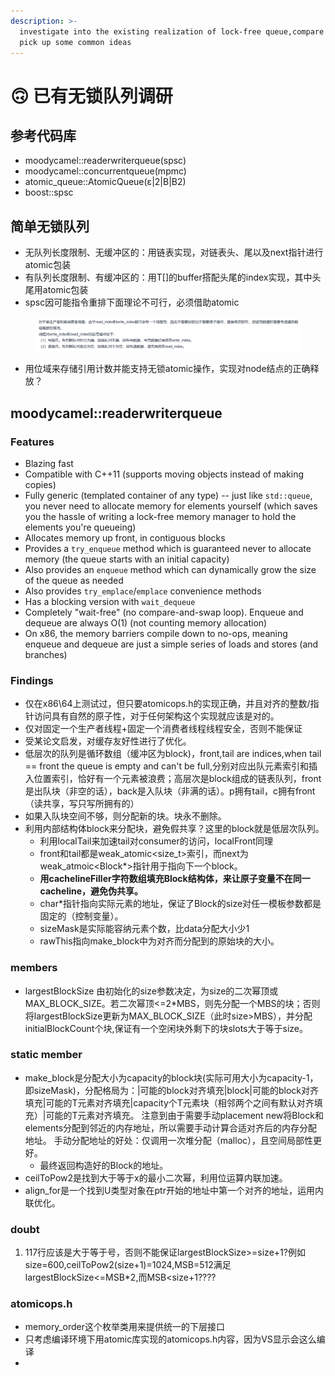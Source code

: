 ```yaml
---
description: >-
  investigate into the existing realization of lock-free queue,compare them and
  pick up some common ideas
---
```


# 🙃 已有无锁队列调研

## 参考代码库

* moodycamel::readerwriterqueue(spsc)
* moodycamel::concurrentqueue(mpmc)
* atomic\_queue::AtomicQueue(ε|2|B|B2)
* boost::spsc

## 简单无锁队列

* 无队列长度限制、无缓冲区的：用链表实现，对链表头、尾以及next指针进行atomic包装
* 有队列长度限制、有缓冲区的：用T\[]的buffer搭配头尾的index实现，其中头尾用atomic包装
* spsc因可能指令重排下面理论不可行，必须借助atomic

<figure><img src="../.gitbook/assets/image.png" alt=""><figcaption></figcaption></figure>

* 用位域来存储引用计数并能支持无锁atomic操作，实现对node结点的正确释放？

## moodycamel::readerwriterqueue

### Features

* Blazing fast
* Compatible with C++11 (supports moving objects instead of making copies)
* Fully generic (templated container of any type) -- just like `std::queue`, you never need to allocate memory for elements yourself (which saves you the hassle of writing a lock-free memory manager to hold the elements you're queueing)
* Allocates memory up front, in contiguous blocks
* Provides a `try_enqueue` method which is guaranteed never to allocate memory (the queue starts with an initial capacity)
* Also provides an `enqueue` method which can dynamically grow the size of the queue as needed
* Also provides `try_emplace`/`emplace` convenience methods
* Has a blocking version with `wait_dequeue`
* Completely "wait-free" (no compare-and-swap loop). Enqueue and dequeue are always O(1) (not counting memory allocation)
* On x86, the memory barriers compile down to no-ops, meaning enqueue and dequeue are just a simple series of loads and stores (and branches)

### Findings

* 仅在x86\64上测试过，但只要atomicops.h的实现正确，并且对齐的整数/指针访问具有自然的原子性，对于任何架构这个实现就应该是对的。
* 仅对固定一个生产者线程+固定一个消费者线程线程安全，否则不能保证
* 受某论文启发，对缓存友好性进行了优化。
* 低层次的队列是循环数组（缓冲区为block)，front,tail are indices,when tail == front the queue is empty and can't be full,分别对应出队元素索引和插入位置索引，恰好有一个元素被浪费；高层次是block组成的链表队列，front是出队块（非空的话），back是入队块（非满的话）。p拥有tail，c拥有front（读共享，写只写所拥有的）
* 如果入队块空间不够，则分配新的块。块永不删除。
* 利用内部结构体block来分配块，避免假共享？这里的block就是低层次队列。
  * 利用localTail来加速tail对consumer的访问，localFront同理
  * front和tail都是weak\_atomic\<size\_t>索引，而next为weak\_atmoic\<Block\*>指针用于指向下一个block。
  * **用cachelineFiller字符数组填充Block结构体，来让原子变量不在同一cacheline，避免伪共享。**
  * char\*指针指向实际元素的地址，保证了Block的size对任一模板参数都是固定的（控制变量）。
  * sizeMask是实际能容纳元素个数，比data分配大小少1
  * rawThis指向make\_block中为对齐而分配到的原始块的大小。

### members

* largestBlockSize 由初始化的size参数决定，为size的二次幂顶或MAX\_BLOCK\_SIZE。若二次幂顶<=2\*MBS，则先分配一个MBS的块；否则将largestBlockSize更新为MAX\_BLOCK\_SIZE（此时size>MBS），并分配initialBlockCount个块,保证有一个空闲块外剩下的块slots大于等于size。

### static member

* make\_block是分配大小为capacity的block块(实际可用大小为capacity-1，即sizeMask)，分配格局为：|可能的block对齐填充|block|可能的block对齐填充|可能的T元素对齐填充|capacity个T元素块（相邻两个之间有默认对齐填充）|可能的T元素对齐填充。    注意到由于需要手动placement new将Block和elements分配到邻近的内存地址，所以需要手动计算合适对齐后的内存分配地址。            手动分配地址的好处：仅调用一次堆分配（malloc），且空间局部性更好。
  * 最终返回构造好的Block的地址。
* ceilToPow2是找到大于等于x的最小二次幂，利用位运算内联加速。
* align\_for是一个找到U类型对象在ptr开始的地址中第一个对齐的地址，运用内联优化。

### doubt

1. 117行应该是大于等于号，否则不能保证largestBlockSize>=size+1?例如size=600,ceilToPow2(size+1)=1024,MSB=512满足largestBlockSize<=MSB\*2,而MSB\<size+1????

### atomicops.h

* memory\_order这个枚举类用来提供统一的下层接口
* 只考虑编译环境下用atomic库实现的atomicops.h内容，因为VS显示会这么编译
*

